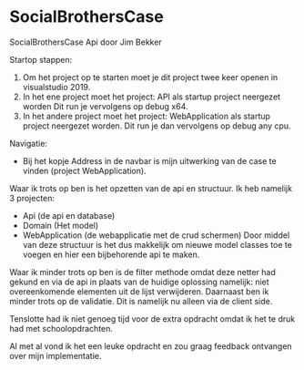 # SocialBrothersCase
SocialBrothersCase Api door Jim Bekker

Startop stappen:
  1. Om het project op te starten moet je dit project twee keer openen in visualstudio 2019.
  2. In het ene project moet het project: API als startup project neergezet worden 
      Dit run je vervolgens op debug x64.
  3. In het andere project moet het project: WebApplication als startup project neergezet worden.
      Dit run je dan vervolgens op debug any cpu.

Navigatie:
  - Bij het kopje Address in de navbar is mijn uitwerking van de case te vinden (project WebApplication).

Waar ik trots op ben is het opzetten van de api en structuur.
Ik heb namelijk 3 projecten:
 - Api (de api en database)
 - Domain (Het model)
 - WebApplication (de webapplicatie met de crud schermen)
Door middel van deze structuur is het dus makkelijk om nieuwe model classes toe te voegen en hier een bijbehorende api te maken. 

Waar ik minder trots op ben is de filter methode omdat deze netter had gekund en via de api in plaats van de huidige oplossing namelijk: niet overeenkomende elementen uit de lijst verwijderen.
Daarnaast ben ik minder trots op de validatie. Dit is namelijk nu alleen via de client side.

Tenslotte had ik niet genoeg tijd voor de extra opdracht omdat ik het te druk had met schoolopdrachten.

Al met al vond ik het een leuke opdracht en zou graag feedback ontvangen over mijn implementatie.




